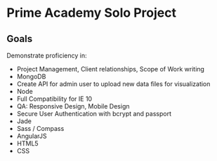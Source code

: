 # Prime Academy Solo Project

## Goals
Demonstrate proficiency in:
- Project Management, Client relationships, Scope of Work writing
- MongoDB
- Create API for admin user to upload new data files for visualization
- Node
- Full Compatibility for IE 10
- QA: Responsive Design, Mobile Design
- Secure User Authentication with bcrypt and passport
- Jade
- Sass / Compass
- AngularJS
- HTML5
- CSS
